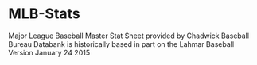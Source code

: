 # MLB-Stats

Major League Baseball Master Stat Sheet provided by Chadwick Baseball Bureau
Databank is historically based in part on the Lahmar Baseball
Version January 24 2015
